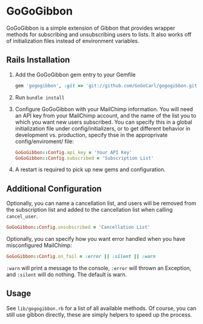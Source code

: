 GoGoGibbon
==========

GoGoGibbon is a simple extension of Gibbon that provides wrapper methods 
for subscribing and unsubscribing users to lists.  It also works off of 
initialization files instead of environment variables.

## Rails Installation

1.  Add the GoGoGibbon gem entry to your Gemfile

    ```ruby
    gem 'gogogibbon', :git => 'git://github.com/GoGoCarl/gogogibbon.git'
    ```
2.  Run <code>bundle install</code>

3.  Configure GoGoGibbon with your MailChimp information.  You will need 
    an API key from your MailChimp account, and the name of the list you 
    to which you want new users subscribed.  You can specify this in a 
    global initialization file under config/initializers, or to get 
    different behavior in development vs. production, specify thse in 
    the approprivate config/enviroment/ file:

    ```ruby
    GoGoGibbon::Config.api_key = 'Your API Key'
    GoGoGibbon::Config.subscribed = 'Subscription List'
    ```

4.  A restart is required to pick up new gems and configuration.

## Additional Configuration

Optionally, you can name a cancellation list, and users will be removed 
from the subscription list and added to the cancellation list when 
calling <code>cancel_user</code>.

```ruby
GoGoGibbon::Config.unsubscribed = 'Cancellation List'
```

Optionally, you can specify how you want error handled when you have 
misconfigured MailChimp:

```ruby
GoGoGibbon::Config.on_fail = :error || :silent || :warn
```

<code>:warn</code> will print a message to the console,
<code>:error</code> will thrown an Exception, and <code>:silent</code> 
will do nothing.  The default is warn.

## Usage

See <code>lib/gogogibbon.rb</code> for a list of all available methods. 
Of course, you can still use gibbon directly, these are simply helpers 
to speed up the process.
